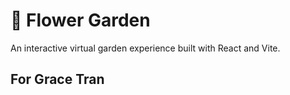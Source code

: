
# 🌸 Flower Garden

An interactive virtual garden experience built with React and Vite.

## For Grace Tran

